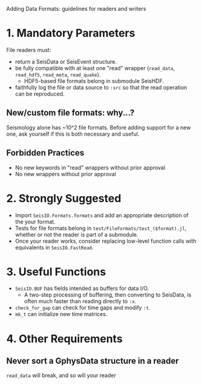 Adding Data Formats: guidelines for readers and writers

# 1. Mandatory Parameters
File readers must:
* return a SeisData or SeisEvent structure.
* be fully compatible with at least one "read" wrapper (`read_data`, `read_hdf5`, `read_meta`, `read_quake`).
  - HDF5-based file formats belong in submodule SeisHDF.
* faithfully log the file or data source to `:src` so that the read operation can be reproduced.

## New/custom file formats: why...?
Seismology alone has ~10^2 file formats. Before adding support for a new one, ask yourself if this is both necessary and useful.

## Forbidden Practices
* No new keywords in "read" wrappers without prior approval
* No new wrappers without prior approval

# 2. Strongly Suggested
* Import `SeisIO.Formats.formats` and add an appropriate description of the your format.
* Tests for file formats belong in `test/FileFormats/test_($format).jl`, whether or not the reader is part of a submodule.
* Once your reader works, consider replacing low-level function calls with equivalents in `SeisIO.FastRead`.

# 3. Useful Functions
* `SeisIO.BUF` has fields intended as buffers for data I/O.
  - A two-step processing of buffering, then converting to SeisData, is often much faster than reading directly to `:x`.
* `check_for_gap` can check for time gaps and modify `:t`.
* `mk_t` can initialize new time matrices.

# 4. Other Requirements
## Never sort a GphysData structure in a reader
`read_data` will break, and so will your reader
